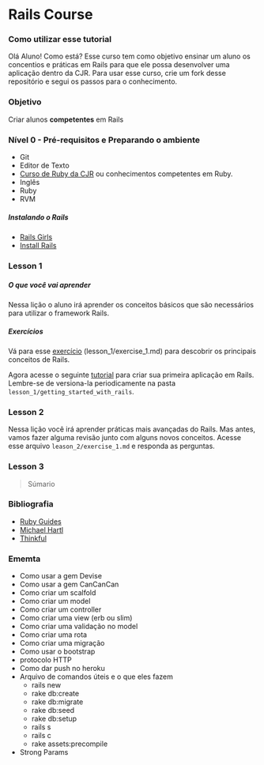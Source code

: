 Rails Course
============

### Como utilizar esse tutorial

Olá Aluno! Como está? Esse curso tem como objetivo ensinar um aluno os concentios e práticas em Rails para que ele possa desenvolver uma aplicação dentro da CJR. Para usar esse curso, crie um fork desse repositório e segui os passos para o conhecimento.

### Objetivo

Criar alunos **competentes** em Rails

### Nível 0 - Pré-requisitos e Preparando o ambiente

+ Git
+ Editor de Texto
+ [Curso de Ruby da CJR](http://github.com/unb-cjr/ruby_course) ou conhecimentos competentes em Ruby.
+ Inglês
+ Ruby
+ RVM

##### Instalando o Rails

+ [Rails Girls](http://guides.railsgirls.com/install/)
+ [Install Rails](http://installrails.com/)

### Lesson 1

##### O que você vai aprender

Nessa lição o aluno irá aprender os conceitos básicos que são necessários para utilizar o framework Rails.

##### Exercícios

Vá para esse [exercício](http://github.com/unb-cjr/rails_course/lesson_1/exercise_1) (lesson_1/exercise_1.md) para descobrir os principais conceitos de Rails.

Agora acesse o seguinte [tutorial](http://guides.rubyonrails.org/getting_started.html) para criar sua primeira aplicação em Rails. Lembre-se de versiona-la periodicamente na pasta `lesson_1/getting_started_with_rails`.

### Lesson 2

Nessa lição você irá aprender práticas mais avançadas do Rails.
Mas antes, vamos fazer alguma revisão junto com alguns novos conceitos. Acesse esse arquivo `leason_2/exercise_1.md` e responda as perguntas.

### Lesson 3

> Súmario

### Bibliografia

+ [Ruby Guides](http://guides.rubyonrails.org/)
+ [Michael Hartl](https://www.railstutorial.org/book)
+ [Thinkful](http://www.thinkful.com/learn/ruby-on-rails-tutorial/)

### Ememta

+ Como usar a gem Devise
+ Como usar a gem CanCanCan
+ Como criar um scalfold
+ Como criar um model
+ Como criar um controller
+ Como criar uma view (erb ou slim)
+ Como criar uma validação no model
+ Como criar uma rota
+ Como criar uma migração
+ Como usar o bootstrap
+ protocolo HTTP
+ Como dar push no heroku
+ Arquivo de comandos úteis e o que eles fazem
	+ rails new
	+ rake db:create
	+ rake db:migrate
	+ rake db:seed
	+ rake db:setup
	+ rails s
	+ rails c
	+ rake assets:precompile
+ Strong Params